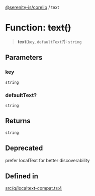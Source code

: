[@serenity-is/corelib](../README.md) / text

# Function: ~~text()~~

> **text**(`key`, `defaultText`?): `string`

## Parameters

### key

`string`

### defaultText?

`string`

## Returns

`string`

## Deprecated

prefer localText for better discoverability

## Defined in

[src/q/localtext-compat.ts:4](https://github.com/serenity-is/serenity/blob/master/packages/corelib/src/q/localtext-compat.ts#L4)
